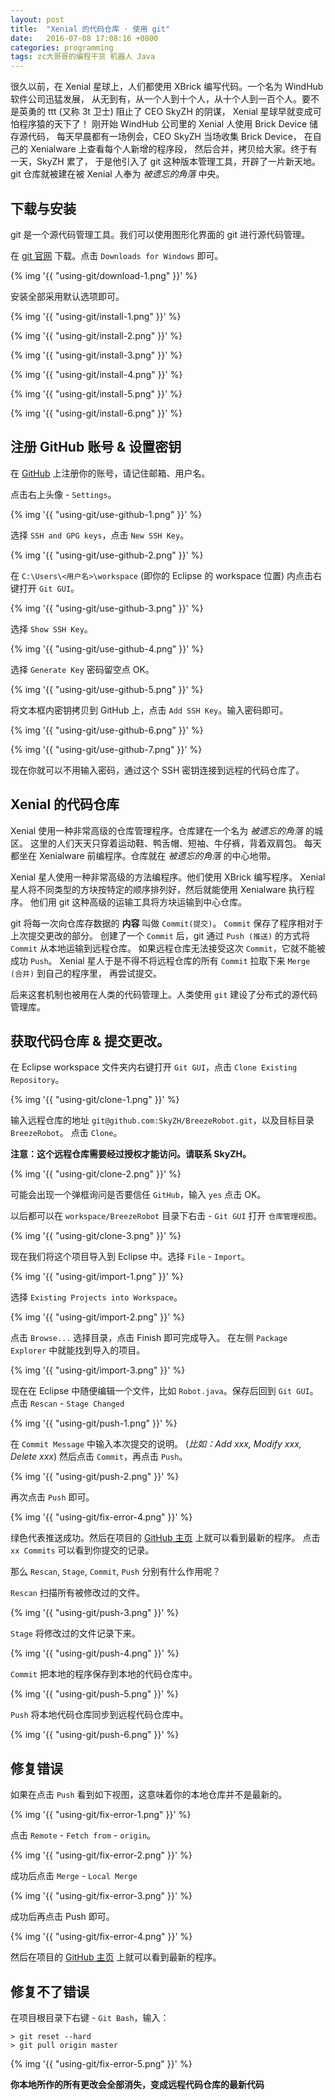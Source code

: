 ```yaml
---
layout: post
title:  "Xenial 的代码仓库 · 使用 git"
date:   2016-07-08 17:08:16 +0800
categories: programming
tags: zc大哥哥的编程干货 机器人 Java
---
```


很久以前，在 Xenial 星球上，人们都使用 XBrick 编写代码。一个名为 WindHub 软件公司迅猛发展，
从无到有，从一个人到十个人，从十个人到一百个人。要不是英勇的 ttt (又称 3t 卫士) 阻止了 CEO SkyZH 的阴谋，
Xenial 星球早就变成可怕程序猿的天下了！
刚开始 WindHub 公司里的 Xenial 人使用 Brick Device 储存源代码，
每天早晨都有一场例会，CEO SkyZH 当场收集 Brick Device，
在自己的 Xenialware 上查看每个人新增的程序段，
然后合并，拷贝给大家。终于有一天，SkyZH 累了，
于是他引入了 git 这种版本管理工具，开辟了一片新天地。
git 仓库就被建在被 Xenial 人奉为 *被遗忘的角落* 中央。

## 下载与安装

git 是一个源代码管理工具。我们可以使用图形化界面的 git 进行源代码管理。

在 [git 官网](https://git-scm.com/) 下载。点击 `Downloads for Windows` 即可。

{% img '{{ "using-git/download-1.png" }}' %}

安装全部采用默认选项即可。

{% img '{{ "using-git/install-1.png" }}' %}

{% img '{{ "using-git/install-2.png" }}' %}

{% img '{{ "using-git/install-3.png" }}' %}

{% img '{{ "using-git/install-4.png" }}' %}

{% img '{{ "using-git/install-5.png" }}' %}

{% img '{{ "using-git/install-6.png" }}' %}

## 注册 GitHub 账号 & 设置密钥

在 [GitHub](https://github.com) 上注册你的账号，请记住邮箱、用户名。

点击右上头像 - `Settings`。

{% img '{{ "using-git/use-github-1.png" }}' %}

选择 `SSH and GPG keys`，点击 `New SSH Key`。

{% img '{{ "using-git/use-github-2.png" }}' %}

在 `C:\Users\<用户名>\workspace` (即你的 Eclipse 的 workspace 位置) 内点击右键打开 `Git GUI`。

{% img '{{ "using-git/use-github-3.png" }}' %}

选择 `Show SSH Key`。

{% img '{{ "using-git/use-github-4.png" }}' %}

选择 `Generate Key` 密码留空点 OK。

{% img '{{ "using-git/use-github-5.png" }}' %}

将文本框内密钥拷贝到 GitHub 上，点击 `Add SSH Key`。输入密码即可。

{% img '{{ "using-git/use-github-6.png" }}' %}

{% img '{{ "using-git/use-github-7.png" }}' %}

现在你就可以不用输入密码，通过这个 SSH 密钥连接到远程的代码仓库了。

## Xenial 的代码仓库

Xenial 使用一种非常高级的仓库管理程序。仓库建在一个名为 *被遗忘的角落* 的城区。
这里的人们天天只穿着运动鞋、鸭舌帽、短袖、牛仔裤，背着双肩包。
每天都坐在 Xenialware 前编程序。仓库就在 *被遗忘的角落* 的中心地带。

Xenial 星人使用一种非常高级的方法编程序。他们使用 XBrick 编写程序。
Xenial 星人将不同类型的方块按特定的顺序排列好，然后就能使用 Xenialware 执行程序。
他们用 git 这种高级的运输工具将方块运输到中心仓库。

git 将每一次向仓库存数据的 **内容** 叫做 `Commit(提交)`。
`Commit` 保存了程序相对于上次提交更改的部分。
创建了一个 `Commit` 后，git 通过 `Push (推送)` 的方式将 `Commit` 从本地运输到远程仓库。
如果远程仓库无法接受这次 `Commit`，它就不能被成功 `Push`。
Xenial 星人于是不得不将远程仓库的所有 `Commit` 拉取下来 `Merge (合并)` 到自己的程序里，
再尝试提交。

后来这套机制也被用在人类的代码管理上。人类使用 `git` 建设了分布式的源代码管理库。

## 获取代码仓库 & 提交更改。

在 Eclipse workspace 文件夹内右键打开 `Git GUI`，点击 `Clone Existing Repository`。

{% img '{{ "using-git/clone-1.png" }}' %}

输入远程仓库的地址 `git@github.com:SkyZH/BreezeRobot.git`，以及目标目录 `BreezeRobot`。
点击 `Clone`。

**注意：这个远程仓库需要经过授权才能访问。请联系 SkyZH。**

{% img '{{ "using-git/clone-2.png" }}' %}

可能会出现一个弹框询问是否要信任 `GitHub`，输入 `yes` 点击 OK。

以后都可以在 `workspace/BreezeRobot` 目录下右击 - `Git GUI` 打开 `仓库管理视图`。

{% img '{{ "using-git/clone-3.png" }}' %}

现在我们将这个项目导入到 Eclipse 中。选择 `File` - `Import`。

{% img '{{ "using-git/import-1.png" }}' %}

选择 `Existing Projects into Workspace`。

{% img '{{ "using-git/import-2.png" }}' %}

点击 `Browse...` 选择目录，点击 Finish 即可完成导入。
在左侧 `Package Explorer` 中就能找到导入的项目。

{% img '{{ "using-git/import-3.png" }}' %}

现在在 Eclipse 中随便编辑一个文件，比如 `Robot.java`。保存后回到 `Git GUI`。
点击 `Rescan` - `Stage Changed`

{% img '{{ "using-git/push-1.png" }}' %}

在 `Commit Message` 中输入本次提交的说明。 (*比如：Add xxx, Modify xxx, Delete xxx*)
然后点击 `Commit`，再点击 `Push`。

{% img '{{ "using-git/push-2.png" }}' %}

再次点击 `Push` 即可。

{% img '{{ "using-git/fix-error-4.png" }}' %}

绿色代表推送成功。然后在项目的 [GitHub 主页](https://github.com/SkyZH/BreezeRobot/) 上就可以看到最新的程序。
点击 `xx Commits` 可以看到你提交的记录。

那么 `Rescan`, `Stage`, `Commit`, `Push` 分别有什么作用呢？

`Rescan` 扫描所有被修改过的文件。

{% img '{{ "using-git/push-3.png" }}' %}

`Stage` 将修改过的文件记录下来。

{% img '{{ "using-git/push-4.png" }}' %}

`Commit` 把本地的程序保存到本地的代码仓库中。

{% img '{{ "using-git/push-5.png" }}' %}

`Push` 将本地代码仓库同步到远程代码仓库中。

{% img '{{ "using-git/push-6.png" }}' %}

## 修复错误

如果在点击 `Push` 看到如下视图，这意味着你的本地仓库并不是最新的。

{% img '{{ "using-git/fix-error-1.png" }}' %}

点击 `Remote` - `Fetch from` - `origin`。

{% img '{{ "using-git/fix-error-2.png" }}' %}

成功后点击 `Merge` - `Local Merge`

{% img '{{ "using-git/fix-error-3.png" }}' %}

成功后再点击 Push 即可。

{% img '{{ "using-git/fix-error-4.png" }}' %}

然后在项目的 [GitHub 主页](https://github.com/SkyZH/BreezeRobot/) 上就可以看到最新的程序。

## 修复不了错误

在项目根目录下右键 - `Git Bash`，输入：

```
> git reset --hard
> git pull origin master
```

{% img '{{ "using-git/fix-error-5.png" }}' %}

**你本地所作的所有更改会全部消失，变成远程代码仓库的最新代码**
